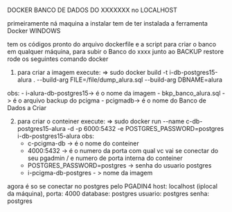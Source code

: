 DOCKER BANCO DE DADOS DO XXXXXXX no LOCALHOST

primeiramente ná maquina a instalar tem de ter instalada a ferramenta Docker
WINDOWS

tem os códigos pronto do arquivo dockerfile e a script para criar o banco em qualquer máquina, para subir o Banco do xxxx
junto ao BACKUP restore rode os seguintes comando docker

 1. para criar a imagem execute:
    => sudo docker build -t i-db-postgres15-alura . --build-arg FILE=/file/dump_alura.sql --build-arg DBNAME=alura

   obs: 
     - i-alura-db-postgres15-> é o nome da imagem
     - bkp_banco_alura.sql -> é o arquivo backup do pcigma
     - pcigmadb-> é o nome do Banco de Dados a Criar

 2. para criar o conteiner execute:
    => sudo docker run --name c-db-postgres15-alura -d -p 6000:5432 -e POSTGRES_PASSWORD=postgres i-db-postgres15-alura
   obs:
      - c-pcigma-db -> é o nome do conteiner
      - 4000:5432 -> é o numero da porta com qual vc vai se conectar do seu pgadmin / e numero de porta interna do conteiner 
      - POSTGRES_PASSWORD=postgres -> senha do usuario postgres
      - i-pcigma-db-postgres - > nome da imagem

agora é so se conectar no postgres pelo PGADIN4
    host: localhost (iplocal da máquina), 
    porta: 4000
    database: postgres
    usuario: postgres
    senha: postgres
   
